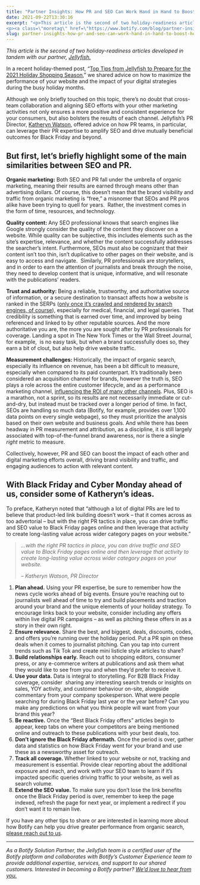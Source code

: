 ```yaml
---
title: "Partner Insights: How PR and SEO Can Work Hand in Hand to Boost Holiday Season Impact"
date: 2021-09-22T13:30:16
excerpt: "<p>This article is the second of two holiday-readiness articles developed in tandem with our partner, Jellyfish. In a recent holiday-themed post, “Top Tips from Jellyfish to Prepare for the 2021 Holiday Shopping Season,” we shared advice on how to maximize the performance of your website and the impact of your digital strategies during the busy&hellip; </p>
<p><a class=\"moretag\" href=\"https://www.botify.com/blog/partner-insights-how-pr-and-seo-can-work-hand-in-hand-to-boost-holiday-season-impact\">Read the full article</a></p>"
slug: partner-insights-how-pr-and-seo-can-work-hand-in-hand-to-boost-holiday-season-impact
---
```



<p><em>This article is the second of two holiday-readiness articles developed in tandem with our partner, <a href="https://jellyfish.com/" target="_blank" rel="noreferrer noopener">Jellyfish.</a></em></p>



<p></p>



<p>In a recent holiday-themed post, “<a href="https://www.botify.com/blog/partner-insights-2021-holiday-shopping-season-top-tips-from-jellyfish">Top Tips from Jellyfish to Prepare for the 2021 Holiday Shopping Season</a>,” we shared advice on how to maximize the performance of your website and the impact of your digital strategies during the busy holiday months.&nbsp;</p>



<p>Although we only briefly touched on this topic, there’s no doubt that cross-team collaboration and aligning SEO efforts with your other marketing activities not only ensures a more positive and consistent experience for your consumers, but also bolsters the results of each channel. Jellyfish’s PR Director, <a href="https://www.linkedin.com/in/katheryn-watson/?originalSubdomain=uk">Katheryn Watson</a>, offered advice on how PR teams, in particular, can leverage their PR expertise to amplify SEO and drive mutually beneficial outcomes for Black Friday and beyond. </p>



<h2 class="wp-block-heading" id="h-but-first-let-s-briefly-highlight-some-of-the-main-similarities-between-seo-and-pr">But first, let’s briefly highlight some of the main similarities between SEO and PR.</h2>



<p></p>



<p><strong>Organic marketing:</strong> Both SEO and PR fall under the umbrella of organic marketing, meaning their results are earned through means other than advertising dollars. Of course, this doesn’t mean that the brand visibility and traffic from organic marketing is “free,” a misnomer that SEOs and PR pros alike have been trying to quell for years.&nbsp; Rather, the investment comes in the form of time, resources, and technology.&nbsp;&nbsp;</p>



<p><strong>Quality content: </strong>Any SEO professional knows that search engines like Google strongly consider the quality of the content they discover on a website. While quality can be subjective, this includes elements such as the site’s expertise, relevance, and whether the content successfully addresses the searcher’s intent. Furthermore, SEOs must also be cognizant that their content isn’t too thin, isn’t duplicative to other pages on their website, and is easy to access and navigate.&nbsp; Similarly, PR professionals are storytellers, and in order to earn the attention of journalists and break through the noise, they need to develop content that is unique, informative, and will resonate with the publications’ readers.&nbsp;</p>



<p><strong>Trust and authority: </strong>Being a reliable, trustworthy, and authoritative source of information, or a secure destination to transact affects how a website is ranked in the SERPs (<a href="https://www.botify.com/blog/botify-analytics-the-search-funnel" target="_blank" rel="noreferrer noopener">only once it’s crawled and rendered by search engines, of course</a>), especially for medical, financial, and legal queries. That credibility is something that is earned over time, and improved by being referenced and linked to by other reputable sources. And the more authoritative you are, the more you are sought after by PR professionals for coverage. Landing a spot in The New York Times or the Wall Street Journal, for example,  is no easy task, but when a brand successfully does so, they earn a bit of clout, but also help drive website traffic.  </p>



<p><strong>Measurement challenges: </strong>Historically, the impact of organic search, especially its influence on revenue, has been a bit difficult to measure, especially when compared to its paid counterpart. It’s traditionally been considered an acquisition channel for brands, however the truth is, SEO plays a role across the entire customer lifecycle, and as a performance marketing channel, <a href="https://www.botify.com/blog/seo-benefits-marketing-roi" target="_blank" rel="noreferrer noopener">influencing the ROI of many other channels</a>. Plus, SEO is a marathon, not a sprint, so its results are not necessarily immediate or cut-and-dry, but instead must be tracked over a longer period of time. In fact, SEOs are handling so much data (Botify, for example, provides over 1,100 data points on every single webpage), so they must prioritize the analysis based on their own website and business goals. And while there has been headway in PR measurement and attribution, as a discipline, it is still largely associated with top-of-the-funnel brand awareness, nor is there a single <em>right</em> metric to measure.&nbsp;</p>



<p>Collectively, however, PR and SEO can boost the impact of each other and digital marketing efforts overall, driving brand visibility and traffic, and engaging audiences to action with relevant content.</p>



<h2 class="wp-block-heading">With Black Friday and Cyber Monday ahead of us, consider some of Katheryn’s ideas.&nbsp;</h2>



<p></p>



<p>To preface, Katheryn noted that “although a lot of digital PRs are led to believe that product-led link building doesn&#8217;t work &#8211; that it comes across as too advertorial &#8211; but with the right PR tactics in place, you can drive traffic and SEO value to Black Friday pages online and then leverage that activity to create long-lasting value across wider category pages on your website.” </p>



<blockquote class="wp-block-quote"><p><em> &#8230;with the right PR tactics in place, you can drive traffic and SEO value to Black Friday pages online and then leverage that activity to create long-lasting value across wider category pages on your website.</em></p><cite>&#8211; Katheryn Watson, PR Director</cite></blockquote>



<p></p>



<ol><li><strong>Plan ahead.</strong> Using your PR expertise, be sure to remember how the news cycle works ahead of big events. Ensure you&#8217;re reaching out to journalists well ahead of time to try and build placements and traction around your brand and the unique elements of your holiday strategy. To encourage links back to your website, consider including any offers within live digital PR campaigns &#8211; as well as pitching these offers in as a story in their own right.&nbsp;</li><li><strong>Ensure relevance.</strong> Share the best, and biggest, deals, discounts, codes, and offers you&#8217;re running over the holiday period. Put a PR spin on these deals when it comes to journalist pitching. Can you tap into current trends such as Tik Tok and create mini listicle style articles to share?</li><li><strong>Build relationships early.</strong> Reach out to shopping editors, consumer press, or any e-commerce writers at publications and ask them what they would like to see from you and when they&#8217;d prefer to receive it.</li><li><strong>Use your data.</strong> Data is integral to storytelling. For B2B Black Friday coverage, consider&nbsp; sharing any interesting search trends or insights on sales, YOY activity, and customer behaviour on-site, alongside commentary from your company spokesperson. What were people searching for during Black Friday last year or the year before? Can you make any predictions on what you think people will want from your brand this year?&nbsp;</li><li><strong>Be reactive.</strong> Once the &#8220;Best Black Friday offers&#8221; articles begin to appear, keep tabs on where your competitors are being mentioned online and outreach to these publications with your best deals, too.&nbsp;</li><li><strong>Don’t ignore the Black Friday aftermath.</strong> Once the period is over, gather data and statistics on how Black Friday went for your brand and use these as a newsworthy asset for outreach.</li><li><strong>Track all coverage. </strong>Whether linked to your website or not, tracking and measurement is essential. Provide clear reporting about the additional exposure and reach, and work with your SEO team to learn if it’s impacted specific queries driving traffic to your website, as well as search volume.&nbsp;</li><li><strong>Extend the SEO value. </strong>To make sure you don&#8217;t lose the link benefits once the Black Friday period is over, remember to keep the page indexed, refresh the page for next year, or implement a redirect if you don&#8217;t want it to remain live.&nbsp;</li></ol>



<p></p>



<p>If you have any other tips to share or are interested in learning more about how Botify can help you drive greater performance from organic search, <a href="https://www.botify.com/request-a-demo" target="_blank" rel="noreferrer noopener">please reach out to us</a>. </p>



<hr class="wp-block-separator is-style-dots"/>



<p><em>As a Botify Solution Partner, the Jellyfish team is a certified user of the Botify platform and collaborates with Botify’s Customer Experience team to provide additional expertise, services, and support to our shared customers. </em>I<em>nterested in becoming a Botify partner? </em><a href="http://www.botify.com/partners"><em>We’d love to hear from you.</em></a></p>
